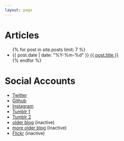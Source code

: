 ```yaml
---
layout: page
---
```


Articles
========

<!-- ### Recent articles -->
<ul>
{% for post in site.posts limit: 7 %}
  <li><span class="date">{{ post.date | date: "%Y-%m-%d" }}</span> <a href="{{ post.url }}">{{ post.title }}</a></li>
{% endfor %}
</ul>

<!-- ### [Archive](/blog/archive.html) -->


Social Accounts
===============

* [Twitter](https://twitter.com/reppets)
* [Github](https://github.com/reppets/)
* [Instagram](https://instagram.com/reppets)
* [Tumblr 1](https://reppets.tumblr.com/) 
* [Tumblr 2](https://tokyosnapshot.tumblr.com/)
* [older blog](http://reppets.hatenablog.com/) (inactive)
* [more older blog](http://d.hatena.ne.jp/reppets) (inactive)
* [Flickr](https://www.flickr.com/photos/reppets/) (inactive)

